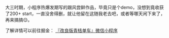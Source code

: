 大三时期，小程序热爆发期写的跟风尝鲜作品，毕竟只是个demo，没想到竟收获了200+ start，一直没舍得删，就让他留在这随我老去吧，或者等哪天闲下来了，再来搞搞😌。

了解详情可以前往掘金： [『改良版青桔单车』微信小程序](https://juejin.im/post/5b1a104a5188257d9f24c7f9)
